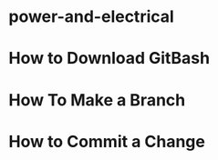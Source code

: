 # power-and-electrical


# How to Download GitBash


# How To Make a Branch


# How to Commit a Change



